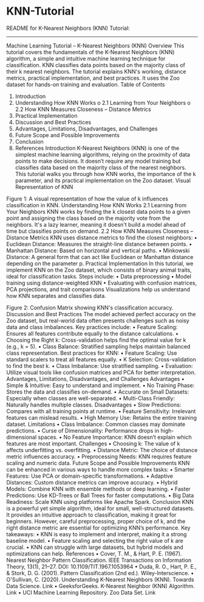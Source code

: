 # KNN-Tutorial
README for  K-Nearest Neighbors (KNN) Tutorial:
________________________________________
Machine Learning Tutorial – K-Nearest Neighbors (KNN)
Overview
This tutorial covers the fundamentals of the K-Nearest Neighbors (KNN) algorithm, a simple and intuitive machine learning technique for classification. KNN classifies data points based on the majority class of their k nearest neighbors. The tutorial explains KNN's working, distance metrics, practical implementation, and best practices. It uses the Zoo dataset for hands-on training and evaluation.
Table of Contents
1.	Introduction
2.	Understanding How KNN Works
o	2.1 Learning from Your Neighbors
o	2.2 How KNN Measures Closeness – Distance Metrics
3.	Practical Implementation
4.	Discussion and Best Practices
5.	Advantages, Limitations, Disadvantages, and Challenges
6.	Future Scope and Possible Improvements
7.	Conclusion
8.	References
Introduction
K-Nearest Neighbors (KNN) is one of the simplest machine learning algorithms, relying on the proximity of data points to make decisions. It doesn’t require any model training but classifies data based on the majority class of the nearest neighbors. This tutorial walks you through how KNN works, the importance of the k parameter, and its practical implementation on the Zoo dataset.
Visual Representation of KNN
 
Figure 1: A visual representation of how the value of k influences classification in KNN.
Understanding How KNN Works
2.1 Learning from Your Neighbors
KNN works by finding the k closest data points to a given point and assigning the class based on the majority vote from the neighbors. It's a lazy learner, meaning it doesn't build a model ahead of time but classifies points on demand.
2.2 How KNN Measures Closeness – Distance Metrics
KNN uses distance metrics to find the closest neighbors:
•	Euclidean Distance: Measures the straight-line distance between points.
•	Manhattan Distance: Based on horizontal and vertical paths.
•	Minkowski Distance: A general form that can act like Euclidean or Manhattan distance depending on the parameter p.
Practical Implementation
In this tutorial, we implement KNN on the Zoo dataset, which consists of binary animal traits, ideal for classification tasks. Steps include:
•	Data preprocessing
•	Model training using distance-weighted KNN
•	Evaluating with confusion matrices, PCA projections, and trait comparisons
Visualizations help us understand how KNN separates and classifies data.
 
Figure 2: Confusion Matrix showing KNN's classification accuracy.
Discussion and Best Practices
The model achieved perfect accuracy on the Zoo dataset, but real-world data often presents challenges such as noisy data and class imbalances. Key practices include:
•	Feature Scaling: Ensures all features contribute equally to the distance calculations.
•	Choosing the Right k: Cross-validation helps find the optimal value for k (e.g., k = 5).
•	Class Balance: Stratified sampling helps maintain balanced class representation.
Best practices for KNN:
•	Feature Scaling: Use standard scalers to treat all features equally.
•	K Selection: Cross-validation to find the best k.
•	Class Imbalance: Use stratified sampling.
•	Evaluation: Utilize visual tools like confusion matrices and PCA for better interpretation.
Advantages, Limitations, Disadvantages, and Challenges
Advantages
•	Simple & Intuitive: Easy to understand and implement.
•	No Training Phase: Stores the data and classifies on-demand.
•	Accurate on Small Datasets: Especially when classes are well-separated.
•	Multi-Class Friendly: Naturally handles multiple classes.
Disadvantages
•	Slow Predictions: Compares with all training points at runtime.
•	Feature Sensitivity: Irrelevant features can mislead results.
•	High Memory Use: Retains the entire training dataset.
Limitations
•	Class Imbalance: Common classes may dominate predictions.
•	Curse of Dimensionality: Performance drops in high-dimensional spaces.
•	No Feature Importance: KNN doesn’t explain which features are most important.
Challenges
•	Choosing k: The value of k affects underfitting vs. overfitting.
•	Distance Metric: The choice of distance metric influences accuracy.
•	Preprocessing Needs: KNN requires feature scaling and numeric data.
Future Scope and Possible Improvements
KNN can be enhanced in various ways to handle more complex tasks:
•	Smarter Features: Use PCA or domain-specific transformations.
•	Adaptive Distances: Custom distance metrics can improve accuracy.
•	Hybrid Models: Combine KNN with ensemble methods or deep learning.
•	Faster Predictions: Use KD-Trees or Ball Trees for faster computations.
•	Big Data Readiness: Scale KNN using platforms like Apache Spark.
Conclusion
KNN is a powerful yet simple algorithm, ideal for small, well-structured datasets. It provides an intuitive approach to classification, making it great for beginners. However, careful preprocessing, proper choice of k, and the right distance metric are essential for optimizing KNN’s performance.
Key takeaways:
•	KNN is easy to implement and interpret, making it a strong baseline model.
•	Feature scaling and selecting the right value of k are crucial.
•	KNN can struggle with large datasets, but hybrid models and optimizations can help.
References
•	Cover, T. M., & Hart, P. E. (1967). Nearest Neighbor Pattern Classification. IEEE Transactions on Information Theory, 13(1), 21–27. DOI: 10.1109/TIT.1967.1053964
•	Duda, R. O., Hart, P. E., & Stork, D. G. (2001). Pattern Classification (2nd ed.). Wiley-Interscience.
•	O'Sullivan, C. (2020). Understanding K-Nearest Neighbors (KNN). Towards Data Science. Link
•	GeeksforGeeks. K-Nearest Neighbor (KNN) Algorithm. Link
•	UCI Machine Learning Repository. Zoo Data Set. Link
